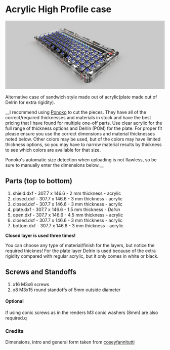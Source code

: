 # Acrylic High Profile case

![sandwich case render](https://github.com/dsanchezseco/punk75/raw/master/generated/render/sandwich_case_2020-Jun-10_11-45-44AM-000_CustomizedView68900892458.png)

Alternative case of sandwich style made out of acrylic(plate made out of Delrin for extra rigidity).

__I recommend using [Ponoko](https://www.ponoko.com/) to cut the pieces. They have all of the correct/required thicknesses and materials in stock and have the best pricing that I have found for multiple one-off parts. Use clear acrylic for the full range of thickness options and Delrin (POM) for the plate. For proper fit please ensure you use the correct dimensions and material thicknesses noted below. Other colors may be used, but of the colors may have limited thickness options, so you may have to narrow material results by thickness to see which colors are available for that size.

Ponoko's automatic size detection when uploading is not flawless, so be sure to manually enter the dimensions below.__

## Parts (top to bottom)

1. shield.dxf  - 307.7 x 146.6 - 2 mm thickness - acrylic
2. closed.dxf  - 307.7 x 146.6 - 3 mm thickness - acrylic
3. closed.dxf  - 307.7 x 146.6 - 3 mm thickness - acrylic
4. plate.dxf   - 307.7 x 146.6 - 1.5 mm thickness - *Delrin*
5. open.dxf    - 307.7 x 146.6 - 4.5 mm thickness - acrylic
6. closed.dxf  - 307.7 x 146.6 - 3 mm thickness - acrylic
7. bottom.dxf  - 307.7 x 146.6 - 3 mm thickness - acrylic

__Closed layer is used three times!__

You can choose any type of material/finish for the layers, but notice the required thicknes! For the plate layer Delrin is used because of the extra rigidity compared with regular acrylic, but it only comes in white or black.

## Screws and Standoffs

1. x16 M3x6 screws
2. x8  M3x15 round standoffs of 5mm outside diameter

#### Optional
If using conic screws as in the renders M3 conic washers (8mm) are also required.q

### Credits

Dimensions, intro and general form taken from [coseyfannitutti](https://github.com/coseyfannitutti/discipline/blob/master/case/README.md)
